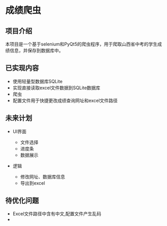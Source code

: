 # 成绩爬虫
## 项目介绍
本项目是一个基于selenium和PyQt5的爬虫程序，用于爬取山西省中考的学生成绩信息，并保存到数据库中。


## 已实现内容
* 使用轻量型数据库SQLite
* 实现直接读取excel文件数据到SQLite数据库
* 爬虫
* 配置文件用于快捷更改成绩查询网址和excel文件路径

## 未来计划
* UI界面
  * 文件选择
  * 进度条
  * 数据展示
  
* 逻辑
  * 修改网址、数据库信息
  * 导出到excel

## 待优化问题
* Excel文件路径中含有中文,配置文件产生乱码
* 

   